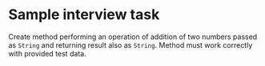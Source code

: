 # Sample interview task
Create method performing an operation of addition of two numbers passed as `String` and returning result also as `String`.
Method must work correctly with provided test data.
